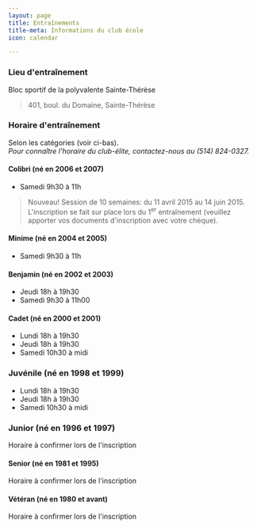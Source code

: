 ```yaml
---
layout: page
title: Entraînements
title-meta: Informations du club école
icon: calendar

---
```


### <span class="icon icon-map-marker"></span> Lieu d'entraînement

Bloc sportif de la polyvalente Sainte-Thérèse

> 401, boul. du Domaine, Sainte-Thérèse


### <span class="icon icon-stopwatch"></span> Horaire d'entraînement

Selon les catégories (voir ci-bas).  
*Pour connaître l'horaire du club-élite, contactez-nous au (514) 824-0327.*

#### Colibri (né en 2006 et 2007)

- Samedi 9h30 à 11h


> <span class="badge badge-primary">Nouveau!</span> Session de 10 semaines: du 11 avril 2015 au 14 juin 2015. L'inscription se fait sur place lors du 1<sup>er</sup> entraînement (veuillez apporter vos documents d'inscription avec votre chèque).

#### Minime (né en 2004 et 2005)

- Samedi 9h30 à 11h

#### Benjamin (né en 2002 et 2003)

- Jeudi 18h à 19h30
- Samedi 9h30 à 11h00

#### Cadet (né en 2000 et 2001)

- Lundi 18h à 19h30
- Jeudi 18h à 19h30
- Samedi 10h30 à midi

### Juvénile (né en 1998 et 1999)

- Lundi 18h à 19h30
- Jeudi 18h à 19h30
- Samedi 10h30 à midi

### Junior (né en 1996 et 1997)

Horaire à confirmer lors de l'inscription

#### Senior (né en 1981 et 1995)

Horaire à confirmer lors de l'inscription

#### Vétéran (né en 1980 et avant)

Horaire à confirmer lors de l'inscription

